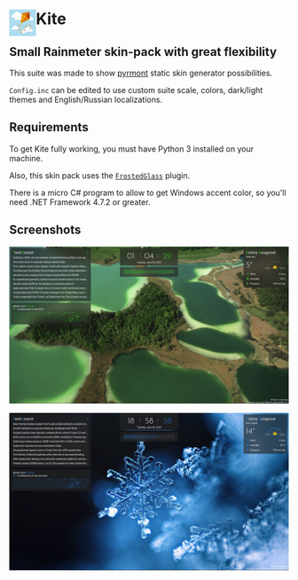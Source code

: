 # Kite <img align="left" width=48 height=48 src="https://github.com/F1uctus/Kite/blob/master/%40Screenshots/Kite.jpg">

## Small Rainmeter skin-pack with great flexibility

This suite was made to show [pyrmont](https://github.com/F1uctus/pyrmont) static skin generator possibilities.

`Config.inc` can be edited to use custom suite scale, colors, dark/light themes and English/Russian localizations.

## Requirements

To get Kite fully working, you must have Python 3 installed on your machine.

Also, this skin pack uses the [`FrostedGlass`](https://github.com/TheAzack9/FrostedGlass) plugin.

There is a micro C# program to allow to get Windows accent color,
so you'll need .NET Framework 4.7.2 or greater.

## Screenshots

![Kite](https://github.com/F1uctus/Kite/blob/master/%40Screenshots/Kite-beta3.png)

![Kite](https://github.com/F1uctus/Kite/blob/master/%40Screenshots/Kite-beta3b.png)
